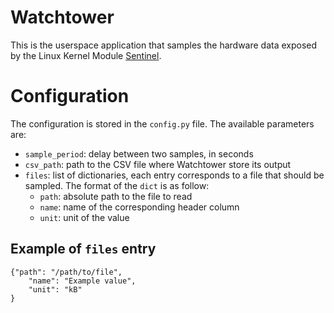 # Watchtower

This is the userspace application that samples the hardware data exposed by the Linux Kernel Module [Sentinel](https://github.com/AdrienCos/sentinel). 

# Configuration
The configuration is stored in the `config.py` file. The available parameters are:

* `sample_period`: delay between two samples, in seconds
* `csv_path`: path to the CSV file where Watchtower store its output
* `files`: list of dictionaries, each entry corresponds to a file that should be sampled. The format of the `dict` is as follow:
  * `path`: absolute path to the file to read
  * `name`: name of the corresponding header column
  * `unit`: unit of the value

## Example of `files` entry


    {"path": "/path/to/file",
        "name": "Example value",
        "unit": "kB"
    }
